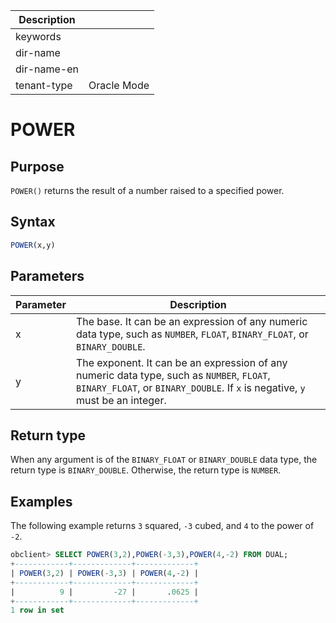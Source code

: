| Description   |                 |
|---------------|-----------------|
| keywords      |                 |
| dir-name      |                 |
| dir-name-en   |                 |
| tenant-type   | Oracle Mode     |

# POWER

## Purpose

`POWER()` returns the result of a number raised to a specified power.

## Syntax

```sql
POWER(x,y)
```

## Parameters

| Parameter | Description |
|----|-------------------------------------------------------------------------------------------|
| x | The base. It can be an expression of any numeric data type, such as `NUMBER`, `FLOAT`, `BINARY_FLOAT`, or `BINARY_DOUBLE`.  |
| y | The exponent. It can be an expression of any numeric data type, such as `NUMBER`, `FLOAT`, `BINARY_FLOAT`, or `BINARY_DOUBLE`. If `x` is negative, `y` must be an integer.  |

## Return type

When any argument is of the `BINARY_FLOAT` or `BINARY_DOUBLE` data type, the return type is `BINARY_DOUBLE`. Otherwise, the return type is `NUMBER`.

## Examples

The following example returns `3` squared, `-3` cubed, and `4` to the power of `-2`.

```sql
obclient> SELECT POWER(3,2),POWER(-3,3),POWER(4,-2) FROM DUAL;
+------------+-------------+-------------+
| POWER(3,2) | POWER(-3,3) | POWER(4,-2) |
+------------+-------------+-------------+
|          9 |         -27 |       .0625 |
+------------+-------------+-------------+
1 row in set
```
